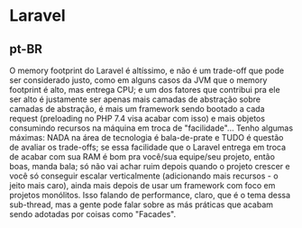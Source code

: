 # Laravel

## pt-BR

O memory footprint do Laravel é altíssimo, e não é um trade-off que pode ser considerado justo, como em alguns casos da JVM que o memory footprint é alto, mas entrega CPU; e um dos fatores que contribui pra ele ser alto é justamente ser apenas mais camadas de abstração sobre camadas de abstração, é mais um framework sendo bootado a cada request (preloading no PHP 7.4 visa acabar com isso) e mais objetos consumindo recursos na máquina em troca de "facilidade"... Tenho algumas máximas: NADA na área de tecnologia é bala-de-prate e TUDO é questão de avaliar os trade-offs; se essa facilidade que o Laravel entrega em troca de acabar com sua RAM é bom pra você/sua equipe/seu projeto, então boas, manda bala; só não vai achar ruim depois quando o projeto crescer e você só conseguir escalar verticalmente (adicionando mais recursos - o jeito mais caro), ainda mais depois de usar um framework com foco em projetos monólitos.
Isso falando de performance, claro, que é o tema dessa sub-thread, mas a gente pode falar sobre as más práticas que acabam sendo adotadas por coisas como "Facades".
